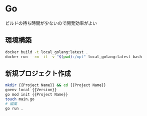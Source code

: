 Go
===

ビルドの待ち時間が少ないので開発効率がよい

## 環境構築

```bash
docker build -t local_golang:latest .
docker run --rm -it -v "$(pwd):/opt" local_golang:latest bash
```

## 新規プロジェクト作成

```bash
mkdir {{Project Name}} && cd {{Project Name}}
goenv local {{Version}}
go mod init {{Project Name}}
touch main.go
# 編集
go run .
```
